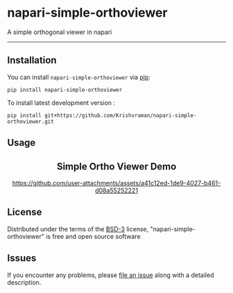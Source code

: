 # napari-simple-orthoviewer

A simple orthogonal viewer in napari

----------------------------------
## Installation

You can install `napari-simple-orthoviewer` via [pip]:

    pip install napari-simple-orthoviewer



To install latest development version :

    pip install git+https://github.com/Krishvraman/napari-simple-orthoviewer.git


## Usage

<h2 align="center">Simple Ortho Viewer Demo</h2>
<div align="center">

https://github.com/user-attachments/assets/a41c12ed-1de9-4027-b461-d08a55252221

</div>





## License

Distributed under the terms of the [BSD-3] license,
"napari-simple-orthoviewer" is free and open source software

## Issues

If you encounter any problems, please [file an issue] along with a detailed description.


[napari]: https://github.com/napari/napari
[Cookiecutter]: https://github.com/audreyr/cookiecutter
[@napari]: https://github.com/napari
[MIT]: http://opensource.org/licenses/MIT
[BSD-3]: http://opensource.org/licenses/BSD-3-Clause
[GNU GPL v3.0]: http://www.gnu.org/licenses/gpl-3.0.txt
[GNU LGPL v3.0]: http://www.gnu.org/licenses/lgpl-3.0.txt
[Apache Software License 2.0]: http://www.apache.org/licenses/LICENSE-2.0
[Mozilla Public License 2.0]: https://www.mozilla.org/media/MPL/2.0/index.txt
[cookiecutter-napari-plugin]: https://github.com/napari/cookiecutter-napari-plugin

[file an issue]: https://github.com/Krishvraman/napari-simple-orthoviewer/issues

[napari]: https://github.com/napari/napari
[tox]: https://tox.readthedocs.io/en/latest/
[pip]: https://pypi.org/project/pip/
[PyPI]: https://pypi.org/
